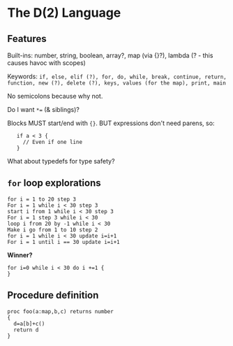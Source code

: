 # The D(2) Language

## Features

Built-ins: number, string, boolean, array?, map (via {}?), lambda (? - this causes havoc with scopes)

Keywords: ```if, else, elif (?), for, do, while, break, continue, return, function, new (?), delete (?), keys, values (for the map), print, main```

No semicolons because why not.

Do I want `*=` (& siblings)?

Blocks MUST start/end with `{}`. BUT expressions don't need parens, so:

```
   if a < 3 {
     // Even if one line
   }
```

What about typedefs for type safety?

## `for` loop explorations

```
for i = 1 to 20 step 3
For i = 1 while i < 30 step 3 
start i from 1 while i < 30 step 3
For i = 1 step 3 while i < 30 
loop i from 20 by -1 while i < 30
Make i go from 1 to 10 step 2
for i = 1 while i < 30 update i=i+1 
For i = 1 until i == 30 update i=i+1 
```

**Winner?**

```
for i=0 while i < 30 do i +=1 {
}
```

## Procedure definition

```
proc foo(a:map,b,c) returns number 
{
  d=a[b]+c() 
  return d
}
```
